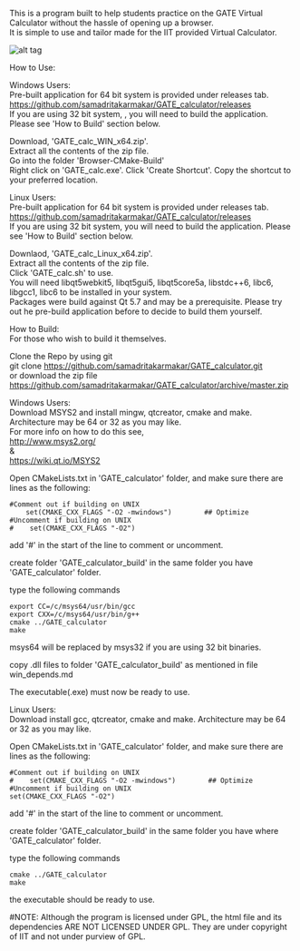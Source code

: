 This is a program built to help students practice on the GATE Virtual Calculator without the hassle of opening up a browser.  
It is simple to use and tailor made for the IIT provided Virtual Calculator.  
  
![alt tag](https://github.com/samadritakarmakar/GATE_calculator/blob/master/GATE_Calc.png)
  
How to Use:  
  
Windows Users:  
Pre-built application for 64 bit system is provided under releases tab.  
https://github.com/samadritakarmakar/GATE_calculator/releases  
If you are using 32 bit system, , you will need to build the application. Please see 'How to Build' section below.  
  
Download, 'GATE_calc_WIN_x64.zip'.  
Extract all the contents of the zip file.  
Go into the folder 'Browser-CMake-Build'  
Right click on 'GATE_calc.exe'. Click 'Create Shortcut'. Copy the shortcut to your preferred location.  
  
Linux Users:  
Pre-built application for 64 bit system is provided under releases tab.  
https://github.com/samadritakarmakar/GATE_calculator/releases  
If you are using 32 bit system, you will need to build the application. Please see 'How to Build' section below.  
  
Downlaod, 'GATE_calc_Linux_x64.zip'.  
Extract all the contents of the zip file.  
Click 'GATE_calc.sh' to use.  
You will need libqt5webkit5, libqt5gui5, libqt5core5a, libstdc++6, libc6,  	libgcc1, libc6 to be installed in your system.  
Packages were build against Qt 5.7 and may be a prerequisite. Please try out he pre-build application before to decide to build them yourself.  
  
  
  
How to Build:  
For those who wish to build it themselves.  
  
Clone the Repo by using git  
git clone https://github.com/samadritakarmakar/GATE_calculator.git  
or download the zip file  
https://github.com/samadritakarmakar/GATE_calculator/archive/master.zip  
  
Windows Users:  
Download MSYS2 and install mingw, qtcreator, cmake and make. Architecture may be 64 or 32 as you may like.  
For more info on how to do this see,  
http://www.msys2.org/  
&  
https://wiki.qt.io/MSYS2  
  
Open CMakeLists.txt in 'GATE_calculator' folder, and make sure there are lines as the following:  
  
    #Comment out if building on UNIX  
        set(CMAKE_CXX_FLAGS "-O2 -mwindows")        ## Optimize  
    #Uncomment if building on UNIX  
    #    set(CMAKE_CXX_FLAGS "-O2")  
  
add '#' in the start of the line to comment or uncomment.  
  
  
create folder 'GATE_calculator_build' in the same folder you have 'GATE_calculator' folder.  
  
type the following commands  
  
    export CC=/c/msys64/usr/bin/gcc  
    export CXX=/c/msys64/usr/bin/g++  
    cmake ../GATE_calculator  
    make  

msys64 will be replaced by msys32 if you are using 32 bit binaries.  
  
copy .dll files to folder 'GATE_calculator_build' as mentioned in file win_depends.md  
  
The executable(.exe) must now be ready to use.  
  
Linux Users:  
Download install gcc, qtcreator, cmake and make. Architecture may be 64 or 32 as you may like.  
  
Open CMakeLists.txt in 'GATE_calculator' folder, and make sure there are lines as the following:  
  
    #Comment out if building on UNIX  
    #    set(CMAKE_CXX_FLAGS "-O2 -mwindows")        ## Optimize  
    #Uncomment if building on UNIX  
    set(CMAKE_CXX_FLAGS "-O2")  
  
add '#' in the start of the line to comment or uncomment.  
  
  
create folder 'GATE_calculator_build' in the same folder you have where 'GATE_calculator' folder.  
  
type the following commands  
  
    cmake ../GATE_calculator  
    make  
  
the executable should be ready to use.  
  
  
#NOTE: Although the program is licensed under GPL, the html file and its dependencies ARE NOT LICENSED UNDER GPL. They are under copyright of IIT and not under purview of GPL.  
  

